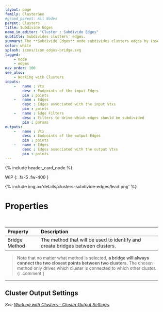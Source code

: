 ```yaml
---
layout: page
family: ClusterGen
#grand_parent: All Nodes
parent: Clusters
title: Subdivide Edges
name_in_editor: "Cluster : Subdivide Edges"
subtitle: Subdivides clusters' edges.
summary: The **Subdivide Edges** node subdivides clusters edges by inserting new nodes between each edge' endpoints.
color: white
splash: icons/icon_edges-bridge.svg
tagged: 
    - node
    - edges
nav_order: 100
see_also: 
    - Working with Clusters
inputs:
    -   name : Vtx
        desc : Endpoints of the input Edges
        pin : points
    -   name : Edges
        desc : Edges associated with the input Vtxs
        pin : points
    -   name : Edge Filters
        desc : Filters to drive which edges should be subdivided
        pin : params
outputs:
    -   name : Vtx
        desc : Endpoints of the output Edges
        pin : points
    -   name : Edges
        desc : Edges associated with the output Vtxs
        pin : points
---
```


{% include header_card_node %}

WIP
{: .fs-5 .fw-400 } 

{% include img a='details/clusters-subdivide-edges/lead.png' %}

# Properties
<br>

| Property       | Description          |
|:-------------|:------------------|
| Bridge Method           | The method that will be used to identify and create bridges between clusters.|

> Note that no matter what method is selected, **a bridge will always connect the two closest points between two clusters.**  The chosen method only drives which cluster is connected to which other cluster.
{: .comment }

---
## Cluster Output Settings
*See [Working with Clusters - Cluster Output Settings](/PCGExtendedToolkit/doc-general/working-with-clusters.html#cluster-output-settings).*
